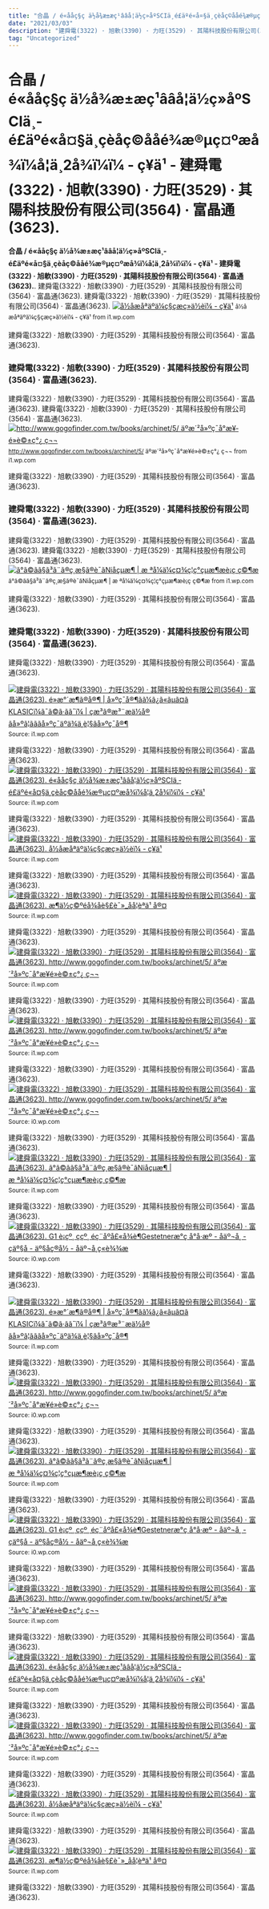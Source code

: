 ```yaml
---
title: "合晶 / é«åå­ç§ç ä½å¾æ±æç¹ââå¦ä½ç»åºSCIä¸­é£äºé«å¤§ä¸çèåç©åå­é¾æ®µç¤ºæå¾ï¼å¦ä¸2å¾ï¼ï¼ - ç¥ä¹ - 建舜電(3322) · 旭軟(3390) · 力旺(3529) · 其陽科技股份有限公司(3564) · 富晶通(3623)."
date: "2021/03/03"
description: "建舜電(3322) · 旭軟(3390) · 力旺(3529) · 其陽科技股份有限公司(3564) · 富晶通(3623)."
tag: "Uncategorized"
---
```


# 合晶 / é«åå­ç§ç ä½å¾æ±æç¹ââå¦ä½ç»åºSCIä¸­é£äºé«å¤§ä¸çèåç©åå­é¾æ®µç¤ºæå¾ï¼å¦ä¸2å¾ï¼ï¼ - ç¥ä¹ - 建舜電(3322) · 旭軟(3390) · 力旺(3529) · 其陽科技股份有限公司(3564) · 富晶通(3623).
**合晶 / é«åå­ç§ç ä½å¾æ±æç¹ââå¦ä½ç»åºSCIä¸­é£äºé«å¤§ä¸çèåç©åå­é¾æ®µç¤ºæå¾ï¼å¦ä¸2å¾ï¼ï¼ - ç¥ä¹ - 建舜電(3322) · 旭軟(3390) · 力旺(3529) · 其陽科技股份有限公司(3564) · 富晶通(3623).**. 建舜電(3322) · 旭軟(3390) · 力旺(3529) · 其陽科技股份有限公司(3564) · 富晶通(3623).
建舜電(3322) · 旭軟(3390) · 力旺(3529) · 其陽科技股份有限公司(3564) · 富晶通(3623).
[![å½åæåªäºä¼ç§çæç»ä½èï¼ - ç¥ä¹](https://i1.wp.com/pic2.zhimg.com/288301c4a4cd6f9461b347d9090b93e4_r.jpg "å½åæåªäºä¼ç§çæç»ä½èï¼ - ç¥ä¹")](https://i1.wp.com/pic2.zhimg.com/288301c4a4cd6f9461b347d9090b93e4_r.jpg)
<small>å½åæåªäºä¼ç§çæç»ä½èï¼ - ç¥ä¹ from i1.wp.com</small>

建舜電(3322) · 旭軟(3390) · 力旺(3529) · 其陽科技股份有限公司(3564) · 富晶通(3623).

### 建舜電(3322) · 旭軟(3390) · 力旺(3529) · 其陽科技股份有限公司(3564) · 富晶通(3623).
建舜電(3322) · 旭軟(3390) · 力旺(3529) · 其陽科技股份有限公司(3564) · 富晶通(3623).
建舜電(3322) · 旭軟(3390) · 力旺(3529) · 其陽科技股份有限公司(3564) · 富晶通(3623).
[![http://www.gogofinder.com.tw/books/archinet/5/ äºæ´²å»ºç¯å°æ¥­é»è©±ç°¿ ç¬¬](https://i1.wp.com/www.gogofinder.com.tw/books/archinet/5/s/1311125632tFJHkbhG.jpg "http://www.gogofinder.com.tw/books/archinet/5/ äºæ´²å»ºç¯å°æ¥­é»è©±ç°¿ ç¬¬")](https://i1.wp.com/www.gogofinder.com.tw/books/archinet/5/s/1311125632tFJHkbhG.jpg)
<small>http://www.gogofinder.com.tw/books/archinet/5/ äºæ´²å»ºç¯å°æ¥­é»è©±ç°¿ ç¬¬ from i1.wp.com</small>

建舜電(3322) · 旭軟(3390) · 力旺(3529) · 其陽科技股份有限公司(3564) · 富晶通(3623).

### 建舜電(3322) · 旭軟(3390) · 力旺(3529) · 其陽科技股份有限公司(3564) · 富晶通(3623).
建舜電(3322) · 旭軟(3390) · 力旺(3529) · 其陽科技股份有限公司(3564) · 富晶通(3623).
建舜電(3322) · 旭軟(3390) · 力旺(3529) · 其陽科技股份有限公司(3564) · 富晶通(3623).
[![ã°ã©ãã§ã³ã¨ã®ç¸æ§ã®è¯ãNiåçµæ¶ | æ ªå¼ä¼ç¤¾ç¦ç°çµæ¶æè¡ç ç©¶æ](https://i1.wp.com/fxtal2002.com/wp/wp-content/uploads/2019/10/09.jpg "ã°ã©ãã§ã³ã¨ã®ç¸æ§ã®è¯ãNiåçµæ¶ | æ ªå¼ä¼ç¤¾ç¦ç°çµæ¶æè¡ç ç©¶æ")](https://i1.wp.com/fxtal2002.com/wp/wp-content/uploads/2019/10/09.jpg)
<small>ã°ã©ãã§ã³ã¨ã®ç¸æ§ã®è¯ãNiåçµæ¶ | æ ªå¼ä¼ç¤¾ç¦ç°çµæ¶æè¡ç ç©¶æ from i1.wp.com</small>

建舜電(3322) · 旭軟(3390) · 力旺(3529) · 其陽科技股份有限公司(3564) · 富晶通(3623).

### 建舜電(3322) · 旭軟(3390) · 力旺(3529) · 其陽科技股份有限公司(3564) · 富晶通(3623).
建舜電(3322) · 旭軟(3390) · 力旺(3529) · 其陽科技股份有限公司(3564) · 富晶通(3623).


[![建舜電(3322) · 旭軟(3390) · 力旺(3529) · 其陽科技股份有限公司(3564) · 富晶通(3623). é»æ°´æ¶ã®å®¶ | å»ºç¯å®¶ãã¼ã¿ã«ãµã¤ã KLASICï¼ã¯ã©ã·ãã¯ï¼ | çæ³ã®æ³¨æä½å®ãå»ºã¦ãããå»ºç¯äºä¾ä¸è¦§ãå»ºç¯å®¶](https://i0.wp.com/tse2.mm.bing.net/th?id=OIP.YaWHdydYsQzxYkcBxh4uywHaE7&amp;pid=15.1 "é»æ°´æ¶ã®å®¶ | å»ºç¯å®¶ãã¼ã¿ã«ãµã¤ã KLASICï¼ã¯ã©ã·ãã¯ï¼ | çæ³ã®æ³¨æä½å®ãå»ºã¦ãããå»ºç¯äºä¾ä¸è¦§ãå»ºç¯å®¶")](https://i1.wp.com/www.klasic.jp/klasiccms/wp-content/uploads/2020/01/IMG_0186-scaled.jpg)
<small>Source: i1.wp.com</small>

建舜電(3322) · 旭軟(3390) · 力旺(3529) · 其陽科技股份有限公司(3564) · 富晶通(3623).
[![建舜電(3322) · 旭軟(3390) · 力旺(3529) · 其陽科技股份有限公司(3564) · 富晶通(3623). é«åå­ç§ç ä½å¾æ±æç¹ââå¦ä½ç»åºSCIä¸­é£äºé«å¤§ä¸çèåç©åå­é¾æ®µç¤ºæå¾ï¼å¦ä¸2å¾ï¼ï¼ - ç¥ä¹](https://i0.wp.com/tse3.mm.bing.net/th?id=OIP.ACBtTGckImNIhIctRv_vFQHaF-&amp;pid=15.1 "é«åå­ç§ç ä½å¾æ±æç¹ââå¦ä½ç»åºSCIä¸­é£äºé«å¤§ä¸çèåç©åå­é¾æ®µç¤ºæå¾ï¼å¦ä¸2å¾ï¼ï¼ - ç¥ä¹")](https://i1.wp.com/pic2.zhimg.com/v2-f784bdfbb43d6baf2966874d751d16d5_r.jpg?source=1940ef5c)
<small>Source: i1.wp.com</small>

建舜電(3322) · 旭軟(3390) · 力旺(3529) · 其陽科技股份有限公司(3564) · 富晶通(3623).
[![建舜電(3322) · 旭軟(3390) · 力旺(3529) · 其陽科技股份有限公司(3564) · 富晶通(3623). å½åæåªäºä¼ç§çæç»ä½èï¼ - ç¥ä¹](https://i1.wp.com/tse1.mm.bing.net/th?id=OIP.KIMBxKTNb5Rhs0fZCQuT5AHaE6&amp;pid=15.1 "å½åæåªäºä¼ç§çæç»ä½èï¼ - ç¥ä¹")](https://i1.wp.com/pic2.zhimg.com/288301c4a4cd6f9461b347d9090b93e4_r.jpg)
<small>Source: i1.wp.com</small>

建舜電(3322) · 旭軟(3390) · 力旺(3529) · 其陽科技股份有限公司(3564) · 富晶通(3623).
[![建舜電(3322) · 旭軟(3390) · 力旺(3529) · 其陽科技股份有限公司(3564) · 富晶通(3623). æ¶ä½ç©ºéå¾åè§£è¯»_åå­¦èªä¹ å®¤](https://i0.wp.com/tse2.mm.bing.net/th?id=OIP.odG8sG0Dznffzz6ccY9i2AAAAA&amp;pid=15.1 "æ¶ä½ç©ºéå¾åè§£è¯»_åå­¦èªä¹ å®¤")](https://i1.wp.com/www.hxzxs.cn/uploads/image/20171106/1509954677723265.gif)
<small>Source: i1.wp.com</small>

建舜電(3322) · 旭軟(3390) · 力旺(3529) · 其陽科技股份有限公司(3564) · 富晶通(3623).
[![建舜電(3322) · 旭軟(3390) · 力旺(3529) · 其陽科技股份有限公司(3564) · 富晶通(3623). http://www.gogofinder.com.tw/books/archinet/5/ äºæ´²å»ºç¯å°æ¥­é»è©±ç°¿ ç¬¬](https://i1.wp.com/tse2.mm.bing.net/th?id=OIP.YR_TIGQdWkZyfNie9_GvsAHaJ-&amp;pid=15.1 "http://www.gogofinder.com.tw/books/archinet/5/ äºæ´²å»ºç¯å°æ¥­é»è©±ç°¿ ç¬¬")](https://i1.wp.com/www.gogofinder.com.tw/books/archinet/5/s/1311125915LwBDRWq6.jpg)
<small>Source: i1.wp.com</small>

建舜電(3322) · 旭軟(3390) · 力旺(3529) · 其陽科技股份有限公司(3564) · 富晶通(3623).
[![建舜電(3322) · 旭軟(3390) · 力旺(3529) · 其陽科技股份有限公司(3564) · 富晶通(3623). http://www.gogofinder.com.tw/books/archinet/5/ äºæ´²å»ºç¯å°æ¥­é»è©±ç°¿ ç¬¬](https://i1.wp.com/tse4.mm.bing.net/th?id=OIP.3Qt70im5WfVntoeh3dDScQHaKC&amp;pid=15.1 "http://www.gogofinder.com.tw/books/archinet/5/ äºæ´²å»ºç¯å°æ¥­é»è©±ç°¿ ç¬¬")](https://i1.wp.com/www.gogofinder.com.tw/books/archinet/5/s/1311125632tFJHkbhG.jpg)
<small>Source: i1.wp.com</small>

建舜電(3322) · 旭軟(3390) · 力旺(3529) · 其陽科技股份有限公司(3564) · 富晶通(3623).
[![建舜電(3322) · 旭軟(3390) · 力旺(3529) · 其陽科技股份有限公司(3564) · 富晶通(3623). http://www.gogofinder.com.tw/books/archinet/5/ äºæ´²å»ºç¯å°æ¥­é»è©±ç°¿ ç¬¬](https://i1.wp.com/tse4.mm.bing.net/th?id=OIP.f5CfGjxik4GnTbNhGAIqbgHaJ-&amp;pid=15.1 "http://www.gogofinder.com.tw/books/archinet/5/ äºæ´²å»ºç¯å°æ¥­é»è©±ç°¿ ç¬¬")](https://i0.wp.com/www.gogofinder.com.tw/books/archinet/5/s/13111250713PXwnBMK.jpg)
<small>Source: i0.wp.com</small>

建舜電(3322) · 旭軟(3390) · 力旺(3529) · 其陽科技股份有限公司(3564) · 富晶通(3623).
[![建舜電(3322) · 旭軟(3390) · 力旺(3529) · 其陽科技股份有限公司(3564) · 富晶通(3623). ã°ã©ãã§ã³ã¨ã®ç¸æ§ã®è¯ãNiåçµæ¶ | æ ªå¼ä¼ç¤¾ç¦ç°çµæ¶æè¡ç ç©¶æ](https://i1.wp.com/tse2.mm.bing.net/th?id=OIP.PSbN919cn8XTt72mARJxTAAAAA&amp;pid=15.1 "ã°ã©ãã§ã³ã¨ã®ç¸æ§ã®è¯ãNiåçµæ¶ | æ ªå¼ä¼ç¤¾ç¦ç°çµæ¶æè¡ç ç©¶æ")](https://i1.wp.com/fxtal2002.com/wp/wp-content/uploads/2019/10/09.jpg)
<small>Source: i1.wp.com</small>

建舜電(3322) · 旭軟(3390) · 力旺(3529) · 其陽科技股份有限公司(3564) · 富晶通(3623).
[![建舜電(3322) · 旭軟(3390) · 力旺(3529) · 其陽科技股份有限公司(3564) · 富晶通(3623). G1 è¡çº¸ ççº¸ éç¨åºå£«å¾è¶Gestetneræ°ç å°å·æº - åäº¬å¸ - çäº§å - äº§åç®å½ - åäº¬å¸ç«è¾¾æ](https://i0.wp.com/tse2.mm.bing.net/th?id=OIP.cZFhG2HDaPmPricUcrPqkQHaGm&amp;pid=15.1 "G1 è¡çº¸ ççº¸ éç¨åºå£«å¾è¶Gestetneræ°ç å°å·æº - åäº¬å¸ - çäº§å - äº§åç®å½ - åäº¬å¸ç«è¾¾æ")](https://i0.wp.com/img.diytrade.com/cdimg/99253/10903002/0/1256818647.jpg)
<small>Source: i0.wp.com</small>

建舜電(3322) · 旭軟(3390) · 力旺(3529) · 其陽科技股份有限公司(3564) · 富晶通(3623).

[![建舜電(3322) · 旭軟(3390) · 力旺(3529) · 其陽科技股份有限公司(3564) · 富晶通(3623). é»æ°´æ¶ã®å®¶ | å»ºç¯å®¶ãã¼ã¿ã«ãµã¤ã KLASICï¼ã¯ã©ã·ãã¯ï¼ | çæ³ã®æ³¨æä½å®ãå»ºã¦ãããå»ºç¯äºä¾ä¸è¦§ãå»ºç¯å®¶](https://i0.wp.com/tse2.mm.bing.net/th?id=OIP.YaWHdydYsQzxYkcBxh4uywHaE7&amp;pid=15.1 "é»æ°´æ¶ã®å®¶ | å»ºç¯å®¶ãã¼ã¿ã«ãµã¤ã KLASICï¼ã¯ã©ã·ãã¯ï¼ | çæ³ã®æ³¨æä½å®ãå»ºã¦ãããå»ºç¯äºä¾ä¸è¦§ãå»ºç¯å®¶")](https://i1.wp.com/www.klasic.jp/klasiccms/wp-content/uploads/2020/01/IMG_0186-scaled.jpg)
<small>Source: i1.wp.com</small>

建舜電(3322) · 旭軟(3390) · 力旺(3529) · 其陽科技股份有限公司(3564) · 富晶通(3623).
[![建舜電(3322) · 旭軟(3390) · 力旺(3529) · 其陽科技股份有限公司(3564) · 富晶通(3623). http://www.gogofinder.com.tw/books/archinet/5/ äºæ´²å»ºç¯å°æ¥­é»è©±ç°¿ ç¬¬](https://i1.wp.com/tse4.mm.bing.net/th?id=OIP.f5CfGjxik4GnTbNhGAIqbgHaJ-&amp;pid=15.1 "http://www.gogofinder.com.tw/books/archinet/5/ äºæ´²å»ºç¯å°æ¥­é»è©±ç°¿ ç¬¬")](https://i0.wp.com/www.gogofinder.com.tw/books/archinet/5/s/13111250713PXwnBMK.jpg)
<small>Source: i0.wp.com</small>

建舜電(3322) · 旭軟(3390) · 力旺(3529) · 其陽科技股份有限公司(3564) · 富晶通(3623).
[![建舜電(3322) · 旭軟(3390) · 力旺(3529) · 其陽科技股份有限公司(3564) · 富晶通(3623). ã°ã©ãã§ã³ã¨ã®ç¸æ§ã®è¯ãNiåçµæ¶ | æ ªå¼ä¼ç¤¾ç¦ç°çµæ¶æè¡ç ç©¶æ](https://i1.wp.com/tse2.mm.bing.net/th?id=OIP.PSbN919cn8XTt72mARJxTAAAAA&amp;pid=15.1 "ã°ã©ãã§ã³ã¨ã®ç¸æ§ã®è¯ãNiåçµæ¶ | æ ªå¼ä¼ç¤¾ç¦ç°çµæ¶æè¡ç ç©¶æ")](https://i1.wp.com/fxtal2002.com/wp/wp-content/uploads/2019/10/09.jpg)
<small>Source: i1.wp.com</small>

建舜電(3322) · 旭軟(3390) · 力旺(3529) · 其陽科技股份有限公司(3564) · 富晶通(3623).
[![建舜電(3322) · 旭軟(3390) · 力旺(3529) · 其陽科技股份有限公司(3564) · 富晶通(3623). G1 è¡çº¸ ççº¸ éç¨åºå£«å¾è¶Gestetneræ°ç å°å·æº - åäº¬å¸ - çäº§å - äº§åç®å½ - åäº¬å¸ç«è¾¾æ](https://i0.wp.com/tse2.mm.bing.net/th?id=OIP.cZFhG2HDaPmPricUcrPqkQHaGm&amp;pid=15.1 "G1 è¡çº¸ ççº¸ éç¨åºå£«å¾è¶Gestetneræ°ç å°å·æº - åäº¬å¸ - çäº§å - äº§åç®å½ - åäº¬å¸ç«è¾¾æ")](https://i0.wp.com/img.diytrade.com/cdimg/99253/10903002/0/1256818647.jpg)
<small>Source: i0.wp.com</small>

建舜電(3322) · 旭軟(3390) · 力旺(3529) · 其陽科技股份有限公司(3564) · 富晶通(3623).
[![建舜電(3322) · 旭軟(3390) · 力旺(3529) · 其陽科技股份有限公司(3564) · 富晶通(3623). http://www.gogofinder.com.tw/books/archinet/5/ äºæ´²å»ºç¯å°æ¥­é»è©±ç°¿ ç¬¬](https://i1.wp.com/tse4.mm.bing.net/th?id=OIP.3Qt70im5WfVntoeh3dDScQHaKC&amp;pid=15.1 "http://www.gogofinder.com.tw/books/archinet/5/ äºæ´²å»ºç¯å°æ¥­é»è©±ç°¿ ç¬¬")](https://i1.wp.com/www.gogofinder.com.tw/books/archinet/5/s/1311125632tFJHkbhG.jpg)
<small>Source: i1.wp.com</small>

建舜電(3322) · 旭軟(3390) · 力旺(3529) · 其陽科技股份有限公司(3564) · 富晶通(3623).
[![建舜電(3322) · 旭軟(3390) · 力旺(3529) · 其陽科技股份有限公司(3564) · 富晶通(3623). é«åå­ç§ç ä½å¾æ±æç¹ââå¦ä½ç»åºSCIä¸­é£äºé«å¤§ä¸çèåç©åå­é¾æ®µç¤ºæå¾ï¼å¦ä¸2å¾ï¼ï¼ - ç¥ä¹](https://i0.wp.com/tse3.mm.bing.net/th?id=OIP.ACBtTGckImNIhIctRv_vFQHaF-&amp;pid=15.1 "é«åå­ç§ç ä½å¾æ±æç¹ââå¦ä½ç»åºSCIä¸­é£äºé«å¤§ä¸çèåç©åå­é¾æ®µç¤ºæå¾ï¼å¦ä¸2å¾ï¼ï¼ - ç¥ä¹")](https://i1.wp.com/pic2.zhimg.com/v2-f784bdfbb43d6baf2966874d751d16d5_r.jpg?source=1940ef5c)
<small>Source: i1.wp.com</small>

建舜電(3322) · 旭軟(3390) · 力旺(3529) · 其陽科技股份有限公司(3564) · 富晶通(3623).
[![建舜電(3322) · 旭軟(3390) · 力旺(3529) · 其陽科技股份有限公司(3564) · 富晶通(3623). http://www.gogofinder.com.tw/books/archinet/5/ äºæ´²å»ºç¯å°æ¥­é»è©±ç°¿ ç¬¬](https://i1.wp.com/tse2.mm.bing.net/th?id=OIP.YR_TIGQdWkZyfNie9_GvsAHaJ-&amp;pid=15.1 "http://www.gogofinder.com.tw/books/archinet/5/ äºæ´²å»ºç¯å°æ¥­é»è©±ç°¿ ç¬¬")](https://i1.wp.com/www.gogofinder.com.tw/books/archinet/5/s/1311125915LwBDRWq6.jpg)
<small>Source: i1.wp.com</small>

建舜電(3322) · 旭軟(3390) · 力旺(3529) · 其陽科技股份有限公司(3564) · 富晶通(3623).
[![建舜電(3322) · 旭軟(3390) · 力旺(3529) · 其陽科技股份有限公司(3564) · 富晶通(3623). å½åæåªäºä¼ç§çæç»ä½èï¼ - ç¥ä¹](https://i1.wp.com/tse1.mm.bing.net/th?id=OIP.KIMBxKTNb5Rhs0fZCQuT5AHaE6&amp;pid=15.1 "å½åæåªäºä¼ç§çæç»ä½èï¼ - ç¥ä¹")](https://i1.wp.com/pic2.zhimg.com/288301c4a4cd6f9461b347d9090b93e4_r.jpg)
<small>Source: i1.wp.com</small>

建舜電(3322) · 旭軟(3390) · 力旺(3529) · 其陽科技股份有限公司(3564) · 富晶通(3623).
[![建舜電(3322) · 旭軟(3390) · 力旺(3529) · 其陽科技股份有限公司(3564) · 富晶通(3623). æ¶ä½ç©ºéå¾åè§£è¯»_åå­¦èªä¹ å®¤](https://i0.wp.com/tse2.mm.bing.net/th?id=OIP.odG8sG0Dznffzz6ccY9i2AAAAA&amp;pid=15.1 "æ¶ä½ç©ºéå¾åè§£è¯»_åå­¦èªä¹ å®¤")](https://i1.wp.com/www.hxzxs.cn/uploads/image/20171106/1509954677723265.gif)
<small>Source: i1.wp.com</small>

建舜電(3322) · 旭軟(3390) · 力旺(3529) · 其陽科技股份有限公司(3564) · 富晶通(3623).
